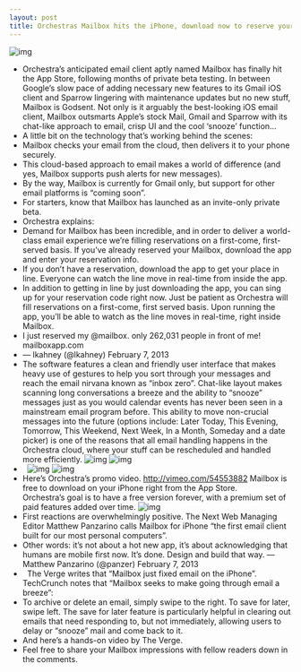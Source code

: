 ```yaml
---
layout: post
title: Orchestras Mailbox hits the iPhone, download now to reserve your spot
---
```

![img](http://media.idownloadblog.com/wp-content/uploads/2012/12/mailbox-app.jpg)
* Orchestra’s anticipated email client aptly named Mailbox has finally hit the App Store, following months of private beta testing. In between Google’s slow pace of adding necessary new features to its Gmail iOS client and Sparrow lingering with maintenance updates but no new stuff, Mailbox is Godsent. Not only is it arguably the best-looking iOS email client, Mailbox outsmarts Apple’s stock Mail, Gmail and Sparrow with its chat-like approach to email, crisp UI and the cool ‘snooze’ function…
* A little bit on the technology that’s working behind the scenes:
* Mailbox checks your email from the cloud, then delivers it to your phone securely.
* This cloud-based approach to email makes a world of difference (and yes, Mailbox supports push alerts for new messages).
* By the way, Mailbox is currently for Gmail only, but support for other email platforms is “coming soon”.
* For starters, know that Mailbox has launched as an invite-only private beta.
* Orchestra explains:
* Demand for Mailbox has been incredible, and in order to deliver a world-class email experience we’re filling reservations on a first-come, first-served basis. If you’ve already reserved your Mailbox, download the app and enter your reservation info.
* If you don’t have a reservation, download the app to get your place in line. Everyone can watch the line move in real-time from inside the app.
* In addition to getting in line by just downloading the app, you can sing up for your reservation code right now. Just be patient as Orchestra will fill reservations on a first-come, first served basis. Upon running the app, you’ll be able to watch as the line moves in real-time, right inside Mailbox.
* I just reserved my @mailbox. only 262,031 people in front of me! mailboxapp.com
* — lkahney (@lkahney) February 7, 2013
* The software features a clean and friendly user interface that makes heavy use of gestures to help you sort through your messages and reach the email nirvana known as “inbox zero”. Chat-like layout makes scanning long conversations a breeze and the ability to “snooze” messages just as you would calendar events has never been seen in a mainstream email program before. This ability to move non-crucial messages into the future (options include: Later Today, This Evening, Tomorrow, This Weekend, Next Week, In a Month, Someday and a date picker) is one of the reasons that all email handling happens in the Orchestra cloud, where your stuff can be rescheduled and handled more efficiently.
![img](http://media.idownloadblog.com/wp-content/uploads/2013/02/Mailbox-1.0-for-iOS-iPhone-screenshot-002.jpg)
![img](http://media.idownloadblog.com/wp-content/uploads/2013/02/Mailbox-1.0-for-iOS-iPhone-screenshot-001.jpg)
*  
![img](http://media.idownloadblog.com/wp-content/uploads/2013/02/Mailbox-1.0-for-iOS-iPhone-screenshot-004.jpg)
![img](http://media.idownloadblog.com/wp-content/uploads/2013/02/Mailbox-1.0-for-iOS-iPhone-screenshot-003.jpg)
* Here’s Orchestra’s promo video. http://vimeo.com/54553882 Mailbox is free to download on your iPhone right from the App Store. Orchestra’s goal is to have a free version forever, with a premium set of paid features added over time.
![img](http://media.idownloadblog.com/wp-content/uploads/2013/02/Mailbox-1.0-for-iOS-iPhone-screenshot-005.jpg)
* First reactions are overwhelmingly positive. The Next Web Managing Editor Matthew Panzarino calls Mailbox for iPhone “the first email client built for our most personal computers”.
* Other words: it’s not about a hot new app, it’s about acknowledging that humans are mobile first now. It’s done. Design and build that way. — Matthew Panzarino (@panzer) February 7, 2013
*   The Verge writes that “Mailbox just fixed email on the iPhone”. TechCrunch notes that “Mailbox seeks to make going through email a breeze”:
* To archive or delete an email, simply swipe to the right. To save for later, swipe left. The save for later feature is particularly helpful in clearing out emails that need responding to, but not immediately, allowing users to delay or “snooze” mail and come back to it.
* And here’s a hands-on video by The Verge.
* Feel free to share your Mailbox impressions with fellow readers down in the comments.

